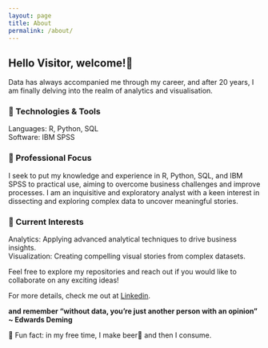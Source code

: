 ```yaml
---
layout: page
title: About
permalink: /about/
---
```


## Hello Visitor, welcome!👋

Data has always accompanied me through my career, and after 20 years, I am finally delving into the realm of analytics and visualisation.

### 🔧 Technologies & Tools  
Languages: R, Python, SQL  
Software: IBM SPSS

### 💼 Professional Focus  
I seek to put my knowledge and experience in R, Python, SQL, and IBM SPSS to practical use, aiming to overcome business challenges and improve processes. I am an inquisitive and exploratory analyst with a keen interest in dissecting and exploring complex data to uncover meaningful stories.

### 🌱 Current Interests  
Analytics: Applying advanced analytical techniques to drive business insights.  
Visualization: Creating compelling visual stories from complex datasets.

Feel free to explore my repositories and reach out if you would like to collaborate on any exciting ideas!

For more details, check me out at [Linkedin](https://www.linkedin.com/in/kenyeokp/).

**and remember “without data, you’re just another person with an opinion” ~ Edwards Deming**

💬 Fun fact: in my free time, I make beer🍺 and then I consume.

